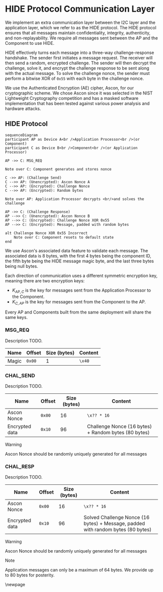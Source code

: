 # HIDE Protocol Communication Layer
We implement an extra communication layer between the I2C layer and the application layer, which we refer to as the HIDE protocol. The HIDE protocol ensures that all messages maintain confidentiality, integrity, authenticity, and non-replayability. We require all messages sent between the AP and the Component to use HIDE.

HIDE effectively turns each message into a three-way challenge-response handshake. The sender first initiates a message request. The receiver will then send a random, encrypted challenge. The sender will then decrypt the challenge, solve it, and encrypt the challenge response to be sent along with the actual message. To solve the challenge nonce, the sender must perform a bitwise XOR of `0x55` with each byte in the challenge nonce.

We use the Authenticated Encryption (AE) cipher, Ascon, for our cryptographic scheme. We chose Ascon since it was selected in the NIST Lightweight Cryptography competition and has a masked software implementation that has been tested against various power analysis and hardware attacks.

## HIDE Protocol

```mermaid
sequenceDiagram
participant AP as Device A<br />Application Processor<br />(or Component)
participant C as Device B<br />Component<br />(or Application Processor)

AP ->> C: MSG_REQ

Note over C: Component generates and stores nonce

C ->> AP: (Challenge Send)
C -->> AP: (Unencrypted): Ascon Nonce A
C -->> AP: (Encrypted): Challenge Nonce
C -->> AP: (Encrypted): Random bytes

Note over AP: Application Processor decrypts <br/>and solves the challenge

AP ->> C: (Challenge Response)
AP -->> C: (Unencrypted): Ascon Nonce B
AP -->> C: (Encrypted): Challenge Nonce XOR 0x55
AP -->> C: (Encrypted): Message, padded with random bytes

alt Challenge Nonce XOR 0x55 Incorrect
	Note over C: Component resets to default state
end
```

We use Ascon's associated data feature to validate each message. The associated data is 8 bytes, with the first 4 bytes being the component ID, the fifth byte being the HIDE message magic byte, and the last three bytes being null bytes.

Each direction of communication uses a different symmetric encryption key, meaning there are two encryption keys:

- $K_{AP,C}$ is the key for messages sent from the Application Processor to the Component.
- $K_{C,AP}$ is the key for messages sent from the Component to the AP.

Every AP and Components built from the same deployment will share the same keys.

### MSG_REQ
Description TODO.

| Name      | Offset | Size (bytes) | Content |
| --------- | ------ | ------------ | ------- |
| Magic     | `0x00` | 1            | `\x40`  |

### CHAL_SEND
Description TODO.

| Name      | Offset | Size (bytes) | Content |
| --------- | ------ | ------------ | ------- |
| Ascon Nonce | `0x00` | 16         | `\x?? * 16`  |
| Encrypted data | `0x10` | 96   | Challenge Nonce (16 bytes) + Random bytes (80 bytes)  |

> [!WARNING]
> Ascon Nonce should be randomly uniquely generated for all messages

### CHAL_RESP
Description TODO.

| Name      | Offset | Size (bytes) | Content |
| --------- | ------ | ------------ | ------- |
| Ascon Nonce | `0x00` | 16         | `\x?? * 16`  |
| Encrypted data | `0x10` | 96   | Solved Challenge Nonce (16 bytes) + Message, padded with random bytes (80 bytes)  |


> [!WARNING]
> Ascon Nonce should be randomly uniquely generated for all messages

> [!NOTE]  
> Application messages can only be a maximum of 64 bytes. We provide up to 80 bytes for posterity.

\newpage